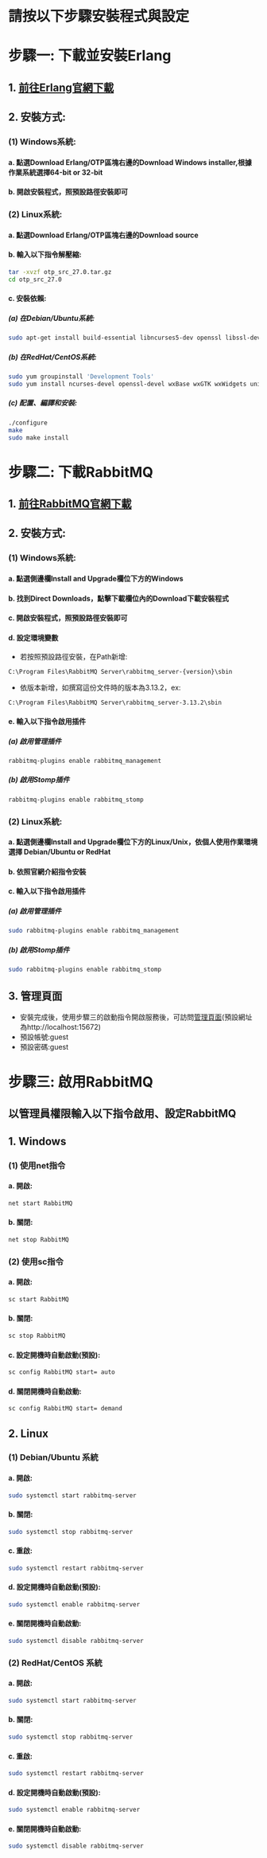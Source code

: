 # 請按以下步驟安裝程式與設定
# 步驟一: 下載並安裝Erlang
## 1. [前往Erlang官網下載](https://www.erlang.org/downloads)
## 2. 安裝方式:
   ### (1) Windows系統:
   #### a. 點選Download Erlang/OTP區塊右邊的Download Windows installer,根據作業系統選擇64-bit or 32-bit
   #### b. 開啟安裝程式，照預設路徑安裝即可
   ### (2) Linux系統:
   #### a. 點選Download Erlang/OTP區塊右邊的Download source
   #### b. 輸入以下指令解壓縮:
   ```sh
   tar -xvzf otp_src_27.0.tar.gz
   cd otp_src_27.0
   ```
   #### c. 安裝依賴:
   ##### (a) 在Debian/Ubuntu系統:
   ```sh
   sudo apt-get install build-essential libncurses5-dev openssl libssl-dev fop xsltproc unixodbc-dev
   ```
   ##### (b) 在RedHat/CentOS系統:
   ```sh
   sudo yum groupinstall 'Development Tools'
   sudo yum install ncurses-devel openssl-devel wxBase wxGTK wxWidgets unixODBC unixODBC-devel
   ```
   ##### (c) 配置、編譯和安裝:
   ```sh
   ./configure
   make
   sudo make install
   ```

# 步驟二: 下載RabbitMQ
## 1. [前往RabbitMQ官網下載](https://www.rabbitmq.com/docs/download)
## 2. 安裝方式:
   ### (1) Windows系統:
   #### a. 點選側邊欄Install and Upgrade欄位下方的Windows
   #### b. 找到Direct Downloads，點擊下載欄位內的Download下載安裝程式
   #### c. 開啟安裝程式，照預設路徑安裝即可
   #### d. 設定環境變數
   - 若按照預設路徑安裝，在Path新增:
   ```plaintext
   C:\Program Files\RabbitMQ Server\rabbitmq_server-{version}\sbin
   ```
   - 依版本新增，如撰寫這份文件時的版本為3.13.2，ex:
   ```plaintext
   C:\Program Files\RabbitMQ Server\rabbitmq_server-3.13.2\sbin
   ```
   #### e. 輸入以下指令啟用插件
   ##### (a) 啟用管理插件
   ```sh
   rabbitmq-plugins enable rabbitmq_management
   ```
   ##### (b) 啟用Stomp插件
   ```sh
   rabbitmq-plugins enable rabbitmq_stomp
   ```
   ### (2) Linux系統:
   #### a. 點選側邊欄Install and Upgrade欄位下方的Linux/Unix，依個人使用作業環境選擇 Debian/Ubuntu or RedHat
   #### b. 依照官網介紹指令安裝
   #### c. 輸入以下指令啟用插件
   ##### (a) 啟用管理插件
   ```sh
   sudo rabbitmq-plugins enable rabbitmq_management
   ```
   ##### (b) 啟用Stomp插件
   ```sh
   sudo rabbitmq-plugins enable rabbitmq_stomp
   ```
## 3. 管理頁面
  - 安裝完成後，使用步驟三的啟動指令開啟服務後，可訪問[管理頁面](http://localhost:15672)(預設網址為http://localhost:15672)
  - 預設帳號:guest
  - 預設密碼:guest

# 步驟三: 啟用RabbitMQ
## 以管理員權限輸入以下指令啟用、設定RabbitMQ
## 1. Windows
### (1) 使用net指令
#### a. 開啟:
```sh
net start RabbitMQ
```
#### b. 關閉:
```sh
net stop RabbitMQ
```
### (2) 使用sc指令
#### a. 開啟:
```sh
sc start RabbitMQ
```
#### b. 關閉:
```sh
sc stop RabbitMQ
```
#### c. 設定開機時自動啟動(預設):
```sh
sc config RabbitMQ start= auto
```
#### d. 關閉開機時自動啟動:
```sh
sc config RabbitMQ start= demand
```
## 2. Linux
### (1) Debian/Ubuntu 系統
#### a. 開啟:
```sh
sudo systemctl start rabbitmq-server
```
#### b. 關閉:
```sh
sudo systemctl stop rabbitmq-server
```
#### c. 重啟:
```sh
sudo systemctl restart rabbitmq-server
```
#### d. 設定開機時自動啟動(預設):
```sh
sudo systemctl enable rabbitmq-server
```
#### e. 關閉開機時自動啟動:
```sh
sudo systemctl disable rabbitmq-server
```
### (2) RedHat/CentOS 系統
#### a. 開啟:
```sh
sudo systemctl start rabbitmq-server
```
#### b. 關閉:
```sh
sudo systemctl stop rabbitmq-server
```
#### c. 重啟:
```sh
sudo systemctl restart rabbitmq-server
```
#### d. 設定開機時自動啟動(預設):
```sh
sudo systemctl enable rabbitmq-server
```
#### e. 關閉開機時自動啟動:
```sh
sudo systemctl disable rabbitmq-server
```

